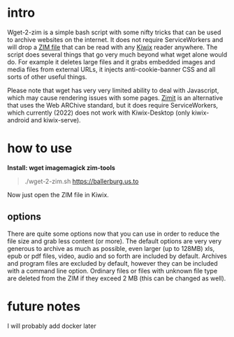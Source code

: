 # intro
Wget-2-zim is a simple bash script with some nifty tricks that can be used to archive websites on the internet. It does not require ServiceWorkers and will drop a [ZIM file](https://wiki.openzim.org/) that can be read with any [Kiwix](https://www.kiwix.org/en/) reader anywhere. The script does several things that go very much beyond what wget alone would do. For example it deletes large files and it grabs embedded images and media files from external URLs, it injects anti-cookie-banner CSS and all sorts of other useful things. 

Please note that wget has very very limited ability to deal with Javascript, which may cause rendering issues with some pages. [Zimit](https://github.com/openzim/zimit) is an alternative that uses the Web ARChive standard, but it does require ServiceWorkers, which currently (2022) does not work with Kiwix-Desktop (only kiwix-android and kiwix-serve).

# how to use 

**Install: wget imagemagick zim-tools**

> ./wget-2-zim.sh https://ballerburg.us.to

Now just open the ZIM file in Kiwix.

## options

There are quite some options now that you can use in order to reduce the file size and grab less content (or more). The default options are very very generous to archive as much as possible, even larger (up to 128MB) xls, epub or pdf files, video, audio and so forth are included by default. Archives and program files are excluded by default, however they can be included with a command line option. Ordinary files or files with unknown file type are deleted from the ZIM if they exceed 2 MB (this can be changed as well).

# future notes

I will probably add docker later


